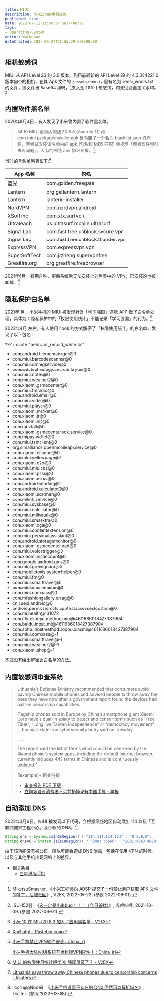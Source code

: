 ```yaml
---
title: MIUI
description: 小米公司的手机系统
published: true
date: 2022-07-12T11:56:37.5637+08:00
tags:
- Operating-System
editor: markdown
dateCreated: 2021-06-27T18:56:29.638+08:00
---
```


## 相机敏感词

MIUI 从 API Level 26 的 3.0 版本，到目前最新的 API Level 29 的 4.3.004221.0 版本自带的相机，在其 Apk 文件的 `/assets/sensi/` 里有名为 sensi_words.txt 的文件，该文件被 Base64 编码，[^854685]原文是 253 个敏感词，用来过滤自定义水印。[^PMTUe]

[^PMTUe]: ISU-152酱, 《[这一定是小米bug！！！（今日首蚌）](https://archive.ph/PMTUe "https://www.bilibili.com/video/BV1dR4y1n7EM/")》, 哔哩哔哩, 2021-10-09. (参照 2022-06-01).

[^854685]: MiketsuSmasher, 《[小米工程师向 AOSP 提交了一份禁止用户获取 APK 文件的补丁，后被驳回](https://web.archive.org/web/20220530053613/https://www.v2ex.com/t/854685)》, V2EX, 2022-05-23. (参照 2022-06-01).

## 内置软件黑名单

2020年8月4日，有人发现了小米曾内置了软件黑名单。

> MI 10 MIUI 最新内测版 20.8.3 (Android 11) 的 com.miui.packageinstaller.apk 里内置了一个名为 blacklist.json 的炸弹，若尝试安装该名单内的 apk (包名和 MD5 匹配) 会提示「解析软件包时出现问题」，人为的制造 apk 损坏现象。[^apkbl]

[^apkbl]: [小米 10 在 MIUI20.8.3 加入了应用黑名单 - V2EX](https://web.archive.org/web/20210627105718/https://www.v2ex.com/t/695575)

当时的黑名单列表如下:[^bllt]

[^bllt]: [Xm9iatpt - Pastebin.com](https://web.archive.org/web/20210627105639/https://pastebin.com/Xm9iatpt)

| App 名称      | 包名                              |
| ------------- | --------------------------------- |
| 蓝光          | com.golden.freegate               |
| Lantern       | org.getlantern.lantern            |
| Lantern       | lantern-installer                 |
| NordVPN       | com.nordvpn.android               |
| XSoft inc     | com.xfx.surfvpn                   |
| Ultrareach    | us.ultrasurf.mobile.ultrasurf     |
| Signal Lab    | com.fast.free.unblock.secure.vpn  |
| Signal Lab    | com.fast.free.unblock.thunder.vpn |
| ExpressVPN    | com.expressvpn.vpn                |
| SuperSoftTech | com.jrzheng.supervpnfree          |
| Greatfire.org | org.greatfire.freebrowser         |

2021年6月，有用户称，更新系统后无法安装上述列表中的 VPN，已安装的也被卸载。[^blttt]

[^blttt]: [小米手机禁止VPN软件安装 : China_irl](https://web.archive.org/web/20210614080104/https://old.reddit.com/r/China_irl/comments/nytj0k/小米手机禁止vpn软件安装/)

    [小米手机大陆MIUI系统开始封锁VPN软件！ : China_irl](https://web.archive.org/web/20210616124155/https://old.reddit.com/r/China_irl/comments/nyrwf5/小米手机大陆miui系统开始封锁vpn软件/)

## 隐私保护白名单

2021年1月，小米手机的 MIUI 被发现针对「[学习强国](/software/Xuexi_Qiangguo.md)」这款 APP 做了白名单处理，具体为：隐私保护中的「权限使用统计」不能记录「学习强国」的行为。[^748635]

[^748635]: [MIUI 的权限使用统计把学 Xi 强国屏蔽了？ - V2EX](https://web.archive.org/web/20210326235940/https://v2ex.com/t/748635)

2022年4月 左右，有人使用 hook 的方式解密了「权限使用统计」的白名单，发现了以下包名：

???+ quote "behavior_record_white.txt"

+   com.android.thememanager@0
+   com.miui.barcodescanner@0
+   com.miui.dmregservice@0
+   com.wdstechnology.android.kryten@0
+   com.miui.notes@0
+   com.miui.weather2@0
+   com.xiaomi.gamecenter@0
+   com.miui.fmradio@0
+   com.android.email@0
+   com.miui.video@0
+   com.miui.player@0
+   com.xiaomi.market@0
+   com.xiaomi.jr@0
+   com.xiaomi.vip@0
+   com.mi.vtalk@0
+   com.xiaomi.gamecenter.sdk.service@0
+   com.mipay.wallet@0
+   com.miui.tsmclient@0
+   org.simalliance.openmobileapi.service@0
+   com.xiaomi.channel@0
+   com.miui.yellowpage@0
+   com.xiaomi.o2o@0
+   com.miui.miuibbs@0
+   com.xiaomi.pass@0
+   com.xiaomi.mircs@0
+   com.android.vending@0
+   com.android.calculator2@0
+   com.xiaomi.scanner@0
+   com.milink.service@0
+   com.miui.sysbase@0
+   com.miui.calculator@0
+   com.miui.milivetalk@0
+   com.miui.smsextra@0
+   com.xiaomi.oga@0
+   com.miui.contentextension@0
+   com.miui.personalassistant@0
+   com.android.storagemonitor@0
+   com.xiaomi.gamecenter.pad@0
+   com.miui.voicetrigger@0
+   com.xiaomi.vipaccount@0
+   com.google.android.gms@0
+   com.miui.greenguard@0
+   com.mobiletools.systemhelper@0
+   com.miui.fm@0
+   com.miui.smarttravel@0
+   com.miui.cleanmaster@0
+   com.miui.compass@0
+   com.mfashiongallery.emag@0
+   cn.xuexi.android@0
+   android.permission.cts.appthataccesseslocation@0
+   com.mi.health@131072
+   com.iflytek.inputmethod.miui@4611686018427387904
+   com.baidu.input_mi@4611686018427387904
+   com.sohu.inputmethod.sogou.xiaomi@4611686018427387904
+   com.miui.compass@-1
+   com.miui.smarttravel@-1
+   com.miui.weather2@-1
+   com.xiaomi.shop@-1

不过没有给出解密此白名单的方法。

## 内置敏感词审查系统

> Lithuania’s Defense Ministry recommended that consumers avoid buying Chinese mobile phones and advised people to throw away the ones they have now after a government report found the devices had built-in censorship capabilities.
>
> Flagship phones sold in Europe by China’s smartphone giant Xiaomi Corp have a built-in ability to detect and censor terms such as “Free Tibet”, “Long live Taiwan independence” or “democracy movement”, Lithuania’s state-run cybersecurity body said on Tuesday.
>
> ......
>
> The report said the list of terms which could be censored by the Xiaomi phone’s system apps, including the default internet browser, currently includes 449 terms in Chinese and is continuously updated.[^52439]

[^52439]: [Lithuania says throw away Chinese phones due to censorship concerns - Reuters](https://web.archive.org/web/20210922052439/https://www.reuters.com/article/lithuania-china-xiaomi/lithuania-says-throw-away-chinese-phones-due-to-censorship-concerns-idUSL8N2QN50T)

> [!example]+ 相关链接
> + [审查报告 PDF 下载](https://web.archive.org/web/20210922130630/https://www.nksc.lt/doc/en/analysis/2021-08-23_5G-CN-analysis_env3.pdf)
> + [立陶宛建议消费者不买并扔掉现有中国手机 - 早报](https://web.archive.org/web/20210922051039/https://www.zaobao.com.sg/realtime/china/story20210922-1196099)

## 自动添加 DNS

2022年3月6日，MIUI 被发现以下代码，会根据系统地区自动添加 114 以及「互联网国家工程中心」或谷歌的 DNS。[^0166]:

[^0166]: llccd @gNodeB, 《[小米手机设置不存在的 DNS 仍然可以解析域名](https://twitter.com/gNodeB/status/1500500166549327877)》, Twitter. (参照 2022-03-08).

```JAVA
String dns = System.isInCnRegion() ? "114.114.114.114" : "8.8.8.8";
String dnsv6 = System.isInCnRegion() ? "240c::6666" : "2001:4860:4860::8888";
```

由于该功能没有被公布，所以可能会造成 DNS 泄露，包括在使用 VPN 的时候。以及与其他手机出现网络上的差异。

+ 相关条目
    + [三星港版手机](/company/Samsung/HK_Phone.md)

